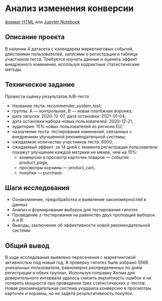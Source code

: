 # Анализ изменения конверсии

[формат HTML](AB_test.html) или [Jupyter Notebook](AB_test.ipynb)

## Описание проекта

В наличии 4 датасета с календарем маркетинговых событий, действиями пользователей, записями о регистрации и таблица участников теста.
Требуется изучить данные и оценить эффект внедренного изменения, используя корректные статистические методы.

## Техническое задание

Провести оценку результатов A/B-теста
- Название теста: recommender_system_test;
- группы: А — контрольная, B — новая платёжная воронка;
- дата запуска: 2020-12-07, дата остановки: 2021-01-04;
- дата остановки набора новых пользователей: 2020-12-21;
- аудитория: 15% новых пользователей из региона EU;
- назначение теста: тестирование изменений, связанных с внедрением улучшенной рекомендательной системы;
- ожидаемое количество участников теста: 6000;
- ожидаемый эффект: за 14 дней с момента регистрации пользователи покажут улучшение каждой метрики не менее, чем на 10%:
  - конверсии в просмотр карточек товаров — событие product_page,
  - просмотры корзины — product_cart,
  - покупки — purchase.  

## Шаги исследования

- Ознакомление, предобработка и выявление закономерностей в данных
- Анализ и формирование выборок для тестирования гипотез
- Проведение z-тестирования на равенство двух пропорций выборок А и B
- Выводы, заключение об эффективности новой рекомендательной системы

## Общий вывод

В ходе исследования выявлено пересечение с маркетинговой активностью под новый год. В проверку гипотез было избрано 5568 уникальных пользователя, равномерно распределенных по дням регистрации в обеих группах. Используя поправку Холма для доверительного интервала удалось снизить вероятность ошибок и не потерять мощности при проведении трех статистических z-тестов. Новая рекомендательная система ухудшила конверсию в просмотры карточек и корзины, но не задела результативность покупок.
